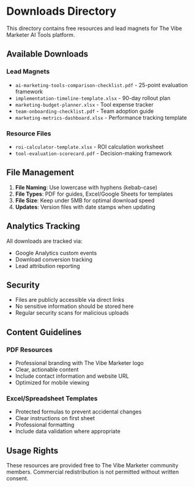 # Downloads Directory

This directory contains free resources and lead magnets for The Vibe Marketer AI Tools platform.

## Available Downloads

### Lead Magnets
- `ai-marketing-tools-comparison-checklist.pdf` - 25-point evaluation framework
- `implementation-timeline-template.xlsx` - 90-day rollout plan
- `marketing-budget-planner.xlsx` - Tool expense tracker
- `team-onboarding-checklist.pdf` - Team adoption guide
- `marketing-metrics-dashboard.xlsx` - Performance tracking template

### Resource Files
- `roi-calculator-template.xlsx` - ROI calculation worksheet
- `tool-evaluation-scorecard.pdf` - Decision-making framework

## File Management

1. **File Naming**: Use lowercase with hyphens (kebab-case)
2. **File Types**: PDF for guides, Excel/Google Sheets for templates
3. **File Size**: Keep under 5MB for optimal download speed
4. **Updates**: Version files with date stamps when updating

## Analytics Tracking

All downloads are tracked via:
- Google Analytics custom events
- Download conversion tracking
- Lead attribution reporting

## Security

- Files are publicly accessible via direct links
- No sensitive information should be stored here
- Regular security scans for malicious uploads

## Content Guidelines

### PDF Resources
- Professional branding with The Vibe Marketer logo
- Clear, actionable content
- Include contact information and website URL
- Optimized for mobile viewing

### Excel/Spreadsheet Templates
- Protected formulas to prevent accidental changes
- Clear instructions on first sheet
- Professional formatting
- Include data validation where appropriate

## Usage Rights

These resources are provided free to The Vibe Marketer community members. Commercial redistribution is not permitted without written consent.